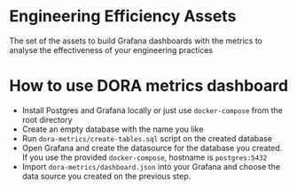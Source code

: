 # Engineering Efficiency Assets
The set of the assets to build Grafana dashboards with the metrics to analyse the effectiveness of your engineering practices

# How to use DORA metrics dashboard

- Install Postgres and Grafana locally or just use `docker-compose` from the root directory
- Create an empty database with the name you like
- Run `dora-metrics/create-tables.sql` script on the created database
- Open Grafana and create the datasource for the database you created. If you use the provided `docker-compose`, hostname is `postgres:5432`
- Import `dora-metrics/dashboard.json` into your Grafana and choose the data source you created on the previous step.
